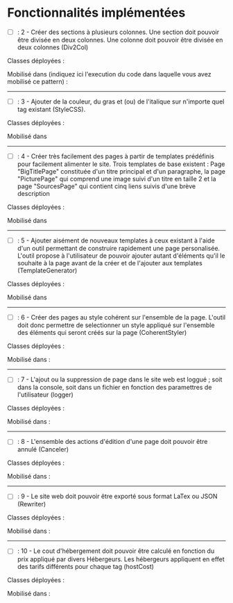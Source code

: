 # Fonctionnalités implémentées
- [ ] : 2 - Créer des sections à plusieurs colonnes. Une section doit pouvoir être divisée en deux colonnes. Une colonne doit pouvoir être divisée en deux colonnes (Div2Col)

Classes déployées :

Mobilisé dans (indiquez ici l'execution du code dans laquelle vous avez mobilisé ce pattern) :

---------------------- 
- [ ] : 3 - Ajouter de la couleur, du gras et (ou) de l'italique sur n'importe quel tag existant (StyleCSS). 

Classes déployées :

Mobilisé dans

---------------------- 
- [ ] : 4 - Créer très facilement des pages à partir de templates prédéfinis pour facilement alimenter le site. Trois templates de base existent : Page "BigTitlePage" constituée d'un titre principal et d'un paragraphe, la page "PicturePage" qui comprend une image suivi d'un titre en taille 2 et la page "SourcesPage" qui contient cinq liens suivis d'une brève description

Classes déployées :

Mobilisé dans

---------------------- 
- [ ] : 5 - Ajouter aisément de nouveaux templates à ceux existant à l'aide d'un outil permettant de construire rapidement une page personalisée. L'outil propose à l'utilisateur de pouvoir ajouter autant d'éléments qu'il le souhaite à la page avant de la créer et de l'ajouter aux templates (TemplateGenerator)

Classes déployées :

Mobilisé dans

---------------------- 
- [ ] : 6 - Créer des pages au style cohérent sur l'ensemble de la page. L'outil doit donc permettre de selectionner un style appliqué sur l'ensemble des éléments qui seront créés sur la page (CoherentStyler)

Classes déployées :

Mobilisé dans : 

---------------------- 
- [ ] : 7 - L'ajout ou la suppression de page dans le site web est loggué ; soit dans la console, soit dans un fichier en fonction des paramettres de l'utilisateur (logger)

Classes déployées :

Mobilisé dans :

---------------------- 
- [ ] : 8 - L'ensemble des actions d'édition d'une page doit pouvoir être annulé (Canceler)

Classes déployées :

Mobilisé dans :

---------------------- 
- [ ] : 9 - Le site web doit pouvoir être exporté sous format LaTex ou JSON (Rewriter)

Classes déployées :

Mobilisé dans :

----------------------
- [ ] : 10 - Le cout d'hébergement doit pouvoir être calculé en fonction du prix appliqué par divers Hébergeurs. Les hébergeurs appliquent en effet des tarifs différents pour chaque tag (hostCost)

Classes déployées : 

Mobilisé dans : 
